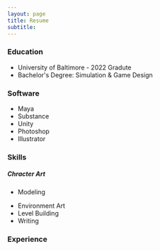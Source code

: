 ```yaml
---
layout: page
title: Resume
subtitle:
---
```


### Education

- University of Baltimore - 2022 Gradute
- Bachelor's Degree: Simulation & Game Design

### Software

- Maya
- Substance
- Unity
- Photoshop
- Illustrator

### Skills

  ##### Chracter Art
  * Modeling

- Environment Art
- Level Building
- Writing

### Experience
